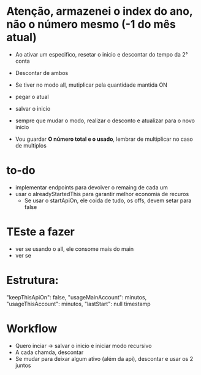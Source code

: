 # Atenção, armazenei o index do ano, não o número mesmo (-1 do mês atual)

- Ao ativar um especifico, resetar o inicio e descontar do tempo da 2° conta
- Descontar de ambos
- Se tiver no modo all, mutiplicar pela quantidade mantida ON 



- pegar o atual
- salvar o inicio
- sempre que mudar o modo, realizar o desconto e atualizar para o novo inicio
- Vou guardar **O número total e o usado**, lembrar de multiplicar no caso de multiplos


# to-do
- implementar endpoints para devolver o remaing de cada um
- usar o alreadyStartedThis para garantir melhor economia de recuros
    - Se usar o startApiOn, ele coida de tudo, os offs, devem setar para false


# TEste a fazer 
- ver se usando o all, ele consome mais do main
- ver se 


# Estrutura:
  "keepThisApiOn": false,
  "usageMainAccount": minutos,
  "usageThisAccount": minutos,
  "lastStart": null timestamp


# Workflow 
- Quero inciar -> salvar o inicio e iniciar modo recursivo
- A cada chamda, descontar
- Se mudar para deixar algum ativo (além da api), descontar e usar os 2 juntos